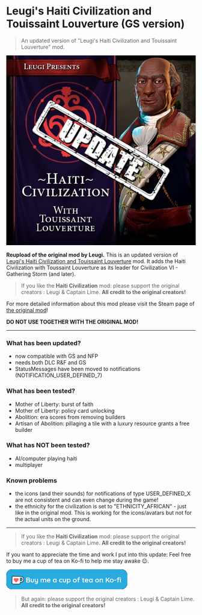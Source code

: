# Leugi's Haiti Civilization and Touissaint Louverture (GS version)
> An updated version of "Leugi's Haiti Civilization and Touissaint Louverture" mod.

![Logo](logo.jpg)


**Reupload of the original mod by Leugi.**
This is an updated version of [Leugi's Haiti Civilization and Touissaint Louverture](https://steamcommunity.com/sharedfiles/filedetails/?id=1562787583) mod.
It adds the Haiti Civilization with Toussaint Louverture as its leader for Civilization VI - Gathering Storm (and later).

> If you like the **Haiti Civilization** mod: please support the original creators : Leugi & Captain Lime. **All credit to the original creators!**

For more detailed information about this mod please visit the Steam page of [the original mod](https://steamcommunity.com/sharedfiles/filedetails/?id=1562787583)!

**DO NOT USE TOGETHER WITH THE ORIGINAL MOD!**

---
### What has been updated?
- now compatible with GS and NFP
- needs both DLC R&F and GS
- StatusMessages have been moved to notifications (NOTIFICATION_USER_DEFINED_7)

### What has been tested?
- Mother of Liberty: burst of faith
- Mother of Liberty: policy card unlocking
- Abolition: era scores from removing builders
- Artisan of Abolition: pillaging a tile with a luxury resource grants a free builder

### What has NOT been tested?
- AI/computer playing haiti
- multiplayer

### Known problems
- the icons (and their sounds) for notifications of type USER_DEFINED_X are not consistent and can even change during the game!
- the ethnicity for the civilization is set to "ETHNICITY_AFRICAN" - just like in the original mod. This is working for the icons/avatars but not for the actual units on the ground. 

---
> If you like the **Haiti Civilization** mod: please support the original creators : Leugi & Captain Lime. **All credit to the original creators!**

If you want to appreciate the time and work I put into this update:
Feel free to buy me a cup of tea on Ko-fi to help me stay awake 😉.

[<img src="Ko-Fi-Humpel.png">](https://ko-fi.com/humpel)

> But again: please support the original creators : Leugi & Captain Lime. **All credit to the original creators!**
